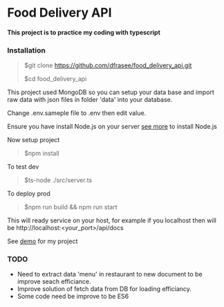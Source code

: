 # Food Delivery API
#### This project is to practice my coding with typescript

### Installation
> $git clone https://github.com/dfrasee/food_delivery_api.git
>
> $cd food_delivery_api

This project used MongoDB so you can setup your data base and import raw data with json files in folder 'data' into your database.

Change .env.sameple file to .env then edit value.

Ensure you have install Node.js on your server [see more](https://docs.npmjs.com/downloading-and-installing-node-js-and-npm) to install Node.js

Now setup project
> $npm install 

To test dev 
> $ts-node ./src/server.ts
> 
To deploy prod 
> $npm run build && npm run start

This will ready service on your host, for example if you localhost then will be  http://localhost:<your_port>/api/docs

See [demo](https://noi-food-delivery.herokuapp.com/api/docs) for my project

### TODO
- Need to extract data 'menu' in restaurant to new document to be improve seach efficiance.
- Improve solution of fetch data from DB for loading efficiancy.
- Some code need be improve to be ES6
